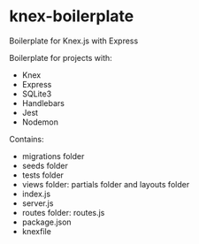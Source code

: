 # knex-boilerplate
Boilerplate for Knex.js with Express

Boilerplate for projects with:
- Knex
- Express
- SQLite3
- Handlebars
- Jest
- Nodemon

Contains:
- migrations folder
- seeds folder
- tests folder
- views folder: partials folder and layouts folder 
- index.js 
- server.js
- routes folder: routes.js
- package.json
- knexfile